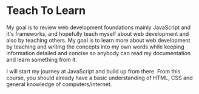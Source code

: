 # Teach To Learn
My goal is to review web development foundations mainly JavaScript and it's frameworks, and hopefully teach myself about web development and also by teaching others. My goal is to learn more about web development by teaching and writing the concepts into my own words while keeping information detailed and concise so anybody can read my documentation and learn something from it.

I will start my journey at JavaScript and build up from there. From this course, you should already have a basic understanding of HTML, CSS and general knowledge of computers/internet.
